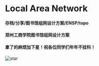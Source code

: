 # Local Area Network
#### 存档/分享/图书馆组网设计方案/ENSP/topo<br>
#### 郑州工商学院图书馆组网设计方案<br>
#### 拿了的麻烦加下星！祝各位同学们年年不挂科！<br>
![star](https://github.com/user-attachments/assets/797d7ee2-b61c-437a-9ee9-1bc6d9d51b74)
